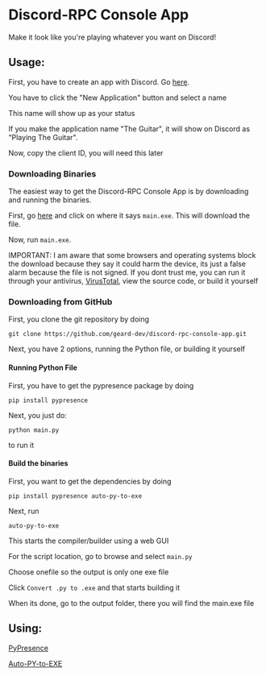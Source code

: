 # Discord-RPC Console App

Make it look like you're playing whatever you want on Discord!

## Usage:

First, you have to create an app with Discord. Go [here](https://discord.com/developers/applications).

You have to click the "New Application" button and select a name

This name will show up as your status

If you make the application name "The Guitar", it will show on Discord as "Playing The Guitar".

Now, copy the client ID, you will need this later

### Downloading Binaries

The easiest way to get the Discord-RPC Console App is by downloading and running the binaries.

First, go [here](https://github.com/geard-dev/discord-rpc-console-app/releases/tag/v1.1) and click on where it says ` main.exe `. This will download the file.

Now, run ` main.exe `.

IMPORTANT: I am aware that some browsers and operating systems block the download because they say it could harm the device, its just a false alarm because the file is not signed. If you dont trust me, you can run it through your antivirus, [VirusTotal](https://www.virustotal.com/gui/home/upload), view the source code, or build it yourself

### Downloading from GitHub

First, you clone the git repository by doing

` git clone https://github.com/geard-dev/discord-rpc-console-app.git `

Next, you have 2 options, running the Python file, or building it yourself

#### Running Python File

First, you have to get the pypresence package by doing

` pip install pypresence `

Next, you just do:

` python main.py `

to run it

#### Build the binaries

First, you want to get the dependencies by doing

` pip install pypresence auto-py-to-exe `

Next, run

` auto-py-to-exe `

This starts the compiler/builder using a web GUI

For the script location, go to browse and select ` main.py `

Choose onefile so the output is only one exe file

Click ` Convert .py to .exe ` and that starts building it

When its done, go to the output folder, there you will find the main.exe file

## Using:

[PyPresence](https://github.com/qwertyquerty/pypresence)

[Auto-PY-to-EXE](https://github.com/brentvollebregt/auto-py-to-exe)
